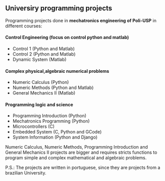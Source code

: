 ## Universiry programming projects
Programming projects done in **mechatronics engineering of Poli-USP** in different courses:

#### Control Engineering (focus on control python and matlab)
- Control 1 (Python and Matlab)
- Control 2 (Python and Matlab)
- Dynamic System (Matlab)

#### Complex physical,algebraic numerical problems
- Numeric Calculus (Python)
- Numeric Methods (Python and Matlab)
- General Mechanics II (Matlab)

#### Programming logic and science
- Programming Introduction (Python)
- Mechatronics Programming (Python)
- Microcontrollers (C)
- Embedded System (C, Python and GCode)
- System Information (Python and Django)


Numeric Calculus, Numeric Methods, Programming Introduction and General Mechanics II projects are bigger and requires stricts functions to program simple and complex mathematical and algebraic problems.

P.S.: The projects are written in portuguese, since they are projects from a brazilian University.

